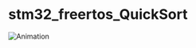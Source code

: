 # stm32_freertos_QuickSort
![Animation](https://github.com/JuggernautPanda/stm32_freertos_QuickSort/assets/3121815/f0cbb53a-e5a9-473c-9144-07852ebba97f)
